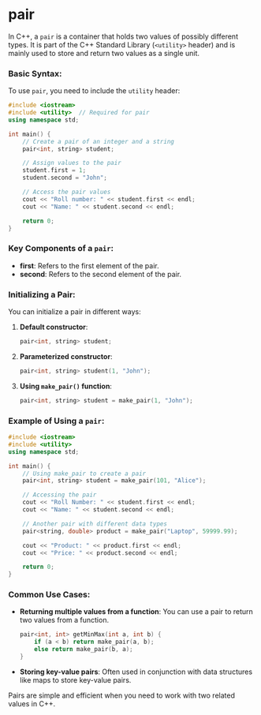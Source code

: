 # pair 
In C++, a `pair` is a container that holds two values of possibly different types. It is part of the C++ Standard Library (`<utility>` header) and is mainly used to store and return two values as a single unit.

### Basic Syntax:
To use `pair`, you need to include the `utility` header:
```cpp
#include <iostream>
#include <utility>  // Required for pair
using namespace std;

int main() {
    // Create a pair of an integer and a string
    pair<int, string> student;

    // Assign values to the pair
    student.first = 1;
    student.second = "John";

    // Access the pair values
    cout << "Roll number: " << student.first << endl;
    cout << "Name: " << student.second << endl;

    return 0;
}
```

### Key Components of a `pair`:
- **first**: Refers to the first element of the pair.
- **second**: Refers to the second element of the pair.

### Initializing a Pair:
You can initialize a pair in different ways:
1. **Default constructor**:
   ```cpp
   pair<int, string> student;
   ```
2. **Parameterized constructor**:
   ```cpp
   pair<int, string> student(1, "John");
   ```
3. **Using `make_pair()` function**:
   ```cpp
   pair<int, string> student = make_pair(1, "John");
   ```

### Example of Using a `pair`:
```cpp
#include <iostream>
#include <utility>
using namespace std;

int main() {
    // Using make_pair to create a pair
    pair<int, string> student = make_pair(101, "Alice");

    // Accessing the pair
    cout << "Roll Number: " << student.first << endl;
    cout << "Name: " << student.second << endl;

    // Another pair with different data types
    pair<string, double> product = make_pair("Laptop", 59999.99);

    cout << "Product: " << product.first << endl;
    cout << "Price: " << product.second << endl;

    return 0;
}
```

### Common Use Cases:
- **Returning multiple values from a function**:
  You can use a pair to return two values from a function.
  ```cpp
  pair<int, int> getMinMax(int a, int b) {
      if (a < b) return make_pair(a, b);
      else return make_pair(b, a);
  }
  ```
- **Storing key-value pairs**:
  Often used in conjunction with data structures like maps to store key-value pairs.

Pairs are simple and efficient when you need to work with two related values in C++.